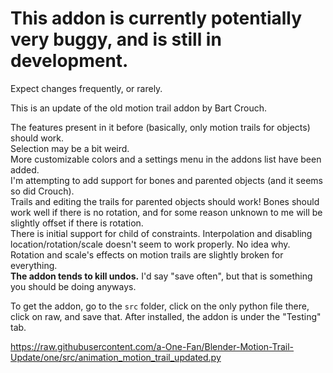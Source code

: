 # This addon is currently potentially very buggy, and is still in development.
 Expect changes frequently, or rarely.
 
 This is an update of the old motion trail addon by Bart Crouch.
 
 The features present in it before (basically, only motion trails for objects) should work.<br>
 Selection may be a bit weird.<br>
 More customizable colors and a settings menu in the addons list have been added.<br>
 I'm attempting to add support for bones and parented objects (and it seems so did Crouch).<br>
 Trails and editing the trails for parented objects should work! Bones should work well if there is no rotation, and for some reason unknown to me will be slightly offset if there is rotation.<br>
 There is initial support for child of constraints. Interpolation and disabling location/rotation/scale doesn't seem to work properly. No idea why.<br>
 Rotation and scale's effects on motion trails are slightly broken for everything.<br>
 **The addon tends to kill undos.** I'd say "save often", but that is something you should be doing anyways.
 
 To get the addon, go to the `src` folder, click on the only python file there, click on raw, and save that.
 After installed, the addon is under the "Testing" tab.
 
 https://raw.githubusercontent.com/a-One-Fan/Blender-Motion-Trail-Update/one/src/animation_motion_trail_updated.py